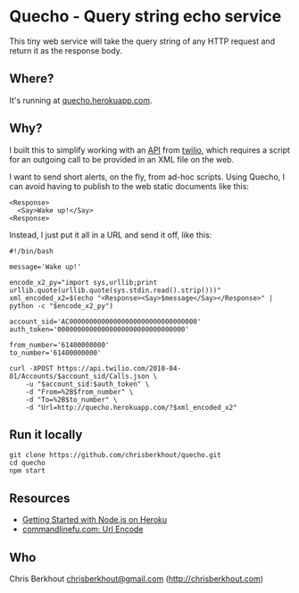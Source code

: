 # Quecho - Query string echo service

This tiny web service will take the query string of any HTTP request and
return it as the response body.

## Where?

It's running at [quecho.herokuapp.com](http://quecho.herokuapp.com?hello,%20world!).

## Why?

I built this to simplify working with an
[API](https://www.twilio.com/docs/quickstart/ruby/rest/initiating-calls)
from [twilio](https://www.twilio.com/), which requires a script for an
outgoing call to be provided in an XML file on the web.

I want to send short alerts, on the fly, from ad-hoc scripts. Using Quecho,
I can avoid having to publish to the web static documents like this:

    <Response>
      <Say>Wake up!</Say>
    <Response>

Instead, I just put it all in a URL and send it off, like this:

    #!/bin/bash

    message='Wake up!'

    encode_x2_py="import sys,urllib;print urllib.quote(urllib.quote(sys.stdin.read().strip()))"
    xml_encoded_x2=$(echo "<Response><Say>$message</Say></Response>" | python -c "$encode_x2_py")

    account_sid='AC00000000000000000000000000000000'
    auth_token='00000000000000000000000000000000'

    from_number='61400000000'
    to_number='61400000000'

    curl -XPOST https://api.twilio.com/2010-04-01/Accounts/$account_sid/Calls.json \
        -u "$account_sid:$auth_token" \
        -d "From=%2B$from_number" \
        -d "To=%2B$to_number" \
        -d "Url=http://quecho.herokuapp.com/?$xml_encoded_x2"

## Run it locally

    git clone https://github.com/chrisberkhout/quecho.git
    cd quecho
    npm start

## Resources

* [Getting Started with Node.js on Heroku](https://devcenter.heroku.com/articles/getting-started-with-nodejs)
* [commandlinefu.com: Url Encode](http://www.commandlinefu.com/commands/view/4840/url-encode)

## Who

Chris Berkhout <chrisberkhout@gmail.com> (http://chrisberkhout.com)

